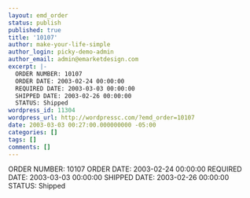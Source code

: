 ```yaml
---
layout: emd_order
status: publish
published: true
title: '10107'
author: make-your-life-simple
author_login: picky-demo-admin
author_email: admin@emarketdesign.com
excerpt: |-
  ORDER NUMBER: 10107
  ORDER DATE: 2003-02-24 00:00:00
  REQUIRED DATE: 2003-03-03 00:00:00
  SHIPPED DATE: 2003-02-26 00:00:00
  STATUS: Shipped
wordpress_id: 11304
wordpress_url: http://wordpressc.com/?emd_order=10107
date: 2003-03-03 00:27:00.000000000 -05:00
categories: []
tags: []
comments: []
---
```

ORDER NUMBER: 10107
ORDER DATE: 2003-02-24 00:00:00
REQUIRED DATE: 2003-03-03 00:00:00
SHIPPED DATE: 2003-02-26 00:00:00
STATUS: Shipped
